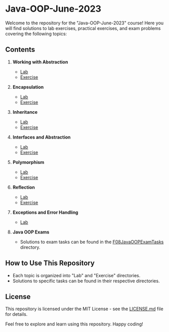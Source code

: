 # Java-OOP-June-2023
Welcome to the repository for the "Java-OOP-June-2023" course! Here you will find solutions to lab exercises, practical exercises, and exam problems covering the following topics:

## Contents

1. **Working with Abstraction**
   - [Lab](./src/F01WorkingWithAbstraction/Lab)
   - [Exercise](./src/F01WorkingWithAbstraction/Exercise)

2. **Encapsulation**
   - [Lab](./src/F02Encapsulation/Lab)
   - [Exercise](./src/F02Encapsulation/Exercise)

3. **Inheritance**
   - [Lab](./src/F03Inheritance/Lab)
   - [Exercise](./src/F03Inheritance/Exercise)

4. **Interfaces and Abstraction**
   - [Lab](./src/F04InterfacesAndAbstraction/Lab)
   - [Exercise](./src/F04InterfacesAndAbstraction/Exercise)

5. **Polymorphism**
   - [Lab](./src/F05Polymorphism/Lab)
   - [Exercise](./src/F05Polymorphism/Exercise)

6. **Reflection**
   - [Lab](./src/F06Reflection/Lab)
   - [Exercise](./src/F06Reflection/Exercise)

7. **Exceptions and Error Handling**
   - [Lab](./src/F07ExceptionsAndErrorHandling/Lab)

8. **Java OOP Exams**
   - Solutions to exam tasks can be found in the [F08JavaOOPExamTasks](./src/F08JavaOOPExamTasks) directory.

## How to Use This Repository

- Each topic is organized into "Lab" and "Exercise" directories.
- Solutions to specific tasks can be found in their respective directories.

## License

This repository is licensed under the MIT License - see the [LICENSE.md](./LICENSE) file for details.

Feel free to explore and learn using this repository. Happy coding!
